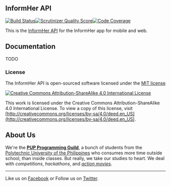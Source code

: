 ## InformHer API

[![Build Status](https://travis-ci.org/pup-progguild/InformHerAPI.png)](https://travis-ci.org/pup-progguild/InformHerAPI)[![Scrutinizer Quality Score](https://scrutinizer-ci.com/g/pup-progguild/InformHerAPI/badges/quality-score.png?s=48c6685d02e8f073abb84040aa40ace2761a9275)](https://scrutinizer-ci.com/g/pup-progguild/InformHerAPI/)[![Code Coverage](https://scrutinizer-ci.com/g/pup-progguild/InformHerAPI/badges/coverage.png?s=4cfeed62b33b895568ae357d9c22899fb3b1f9fc)](https://scrutinizer-ci.com/g/pup-progguild/InformHerAPI/)

This is the [InformHer API](https://github.com/pup-progguild/InformHerAPI) for the InformHer app for mobile and web.

## Documentation

TODO

### License

The InformHer API is open-sourced software licensed under the [MIT license](http://opensource.org/licenses/MIT)

[![Creative Commons Attribution-ShareAlike 4.0 International License](http://mirrors.creativecommons.org/presskit/buttons/80x15/png/by-sa.png)](http://creativecommons.org/licenses/by-sa/4.0/deed.en_US)

This work is licensed under the Creative Commons Attribution-ShareAlike 4.0 International License. To view a copy of this license, visit [http://creativecommons.org/licenses/by-sa/4.0/deed.en_US](http://creativecommons.org/licenses/by-sa/4.0/deed.en_US).

About Us
--------

We're the [**PUP Programming Guild**](https://github.com/pup-progguild/), a bunch of students from the [Polytechnic University of the Philippines](http://www.pup.edu.ph) who consumes more time outside school, than inside classes. But really, we take our studies to heart. We deal with *competitions*, *hackathons*, and [*action movies*](http://www.youtube.com/watch?v=Xt_OgYMQFRY).

--------

Like us on [Facebook](https://www.facebook.com/PupProgrammingGuild) or Follow us on [Twitter](https://twitter.com/pup_progguild).